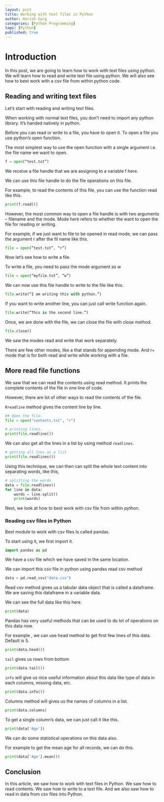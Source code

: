 ```yaml
---
layout: post
title: Working with text files in Python
author: Harish Garg
categories: [Python Programming]
tags: [Python]
published: true
---
```

# Introduction

In this post, we are going to learn how to work with text files using python. We will learn how to read and write text file using python. We will also see how to best work with a csv
file from within python code.

## Reading and writing text files

Let’s start with reading and writing text files.

When working with normal text files, you don’t need to import any python
library. It’s handed natively in python.

Before you can read or write to a file, you have to open it. To open a
file you use python’s open function.

The most simplest way to use the open function with a single argument
i.e. the file name we want to open.

```python
f = open(“test.txt”)
```

We receive a file handle that we are assigning to a variable f here.

We can use this file handle to do the file operations on this file.

For example, to read the contents of this file, you can use the function
read like this.

```python
print(f.read())
```

However, the most common way to open a file handle is with two
arguments – filename and the mode. Mode here refers to whether the want
to open the file for reading or writing.

For example, if we just want to file to be opened in read mode, we can
pass the argument r after the fil name like this.

```python
file = open(“test.txt”, “r”)
```

Now let’s see how to write a file.

To write a file, you need to pass the mode argument as w

```python
file = open(“myfile.txt”, “w”)
```

We can now use this file handle to write to the file like this.

```python
file.write(“I am writing this with python.”)
```

If you want to write another line, you can just call write function
again.

```python
file.write(“This is the second line.”)
```

Once, we are done with the file, we can close the file with close
method.

```python
file.close()
```

We saw the modes read and write that work separately.

There are few other modes, like a that stands for appending mode. And r+
mode that is for both read and write while working with a file.

## More read file functions

We saw that we can read the contents using read method. It prints the
complete contents of the file in one line of code.

However, there are lot of other ways to read the contents of the file.

`Rreadline` method gives the content line by line.

```python
## Open the file.
file = open("contents.txt", "r")

# printing lines.
print(file.readline())
```

We can also get all the lines in a list by using method `readlines`.

```python
# getting all lnes as a list
print(file.readlines())
```

Using this technique, we can then can split the whole text content into
separating words, like this,

```python
# splitting the words
data = file.readlines()
for line in data:
    words = line.split()
    print(words)
```

Next, we look at how to best work with csv file from within python.

### Reading csv files in Python

Best module to work with csv files Is called pandas.

To start using it, we first import it.

```python
import pandas as pd
```

We have a csv file which we have saved in the same location.

We can import this csv file in python using pandas read csv method

```python
data = pd.read_csv("data.csv")
```

Read csv method gives us a tabular data object that is called a
dataframe. We are saving this dataframe in a variable data.

We can see the full data like this here.

```python
print(data)
```

Pandas has very useful methods that can be used to do lot of operations
on this data now.

For example , we can use head method to get first few lines of this
data. Default is 5.

```python
print(data.head())
```

`tail` gives us rows from bottom

```python
print(data.tail())
```

`info` will give us nice useful information about this data like type of
data in each columns, missing data, etc.

```python
print(data.info())
```

Columns method will gives us the names of columns in a list.

```python
print(data.columns)
```

To get a single column’s data, we can just call it like this.

```python
print(data['Age'])
```

We can do some statistical operations on this data also.

For example to get the mean age for all records, we can do this.

```python
print(data['Age'].mean())
```

## Conclusion

In this article, we saw how to work with text files in Python. We saw how to read contents. We saw how to write to a text file. And we also saw how to read in data from csv files into Python.